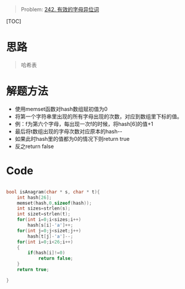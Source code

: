 > Problem: [242. 有效的字母异位词](https://leetcode.cn/problems/valid-anagram/description/)

[TOC]

# 思路
> 哈希表

# 解题方法
- 使用memset函数对hash数组赋初值为0
- 将第一个字符串里出现的所有字母出现的次数，对应到数组里下标的值。
- 例：f为第六个字母，每出现一次f的时候，将hash[6]的值+1
- 最后将t数组出现的字母次数对应原本的hash--
- 如果此时hash里的值都为0的情况下则return true
- 反之return false


# Code
```C []

bool isAnagram(char * s, char * t){
    int hash[26];
    memset(hash,0,sizeof(hash));
    int sizes=strlen(s);
    int sizet=strlen(t);
    for(int i=0;i<sizes;i++)
        hash[s[i]-'a']++;
    for(int j=0;j<sizet;j++)
        hash[t[j]-'a']--;
    for(int i=0;i<26;i++)
    {
        if(hash[i]!=0)
            return false;
    }
    return true;

}
```
